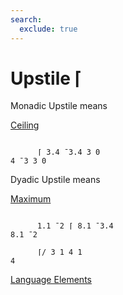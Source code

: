 ```yaml
---
search:
  exclude: true
---
```






<h1 class="heading"><span class="name">Upstile</span> <span class="command">⌈</span></h1>


Monadic Upstile means


[Ceiling](../primitive-functions/ceiling.md)
```apl

      ⌈ 3.4 ¯3.4 3 0
4 ¯3 3 0
```

Dyadic Upstile means


[Maximum
      ](../primitive-functions/maximum.md)
```apl

      1.1 ¯2 ⌈ 8.1 ¯3.4
8.1 ¯2

      ⌈/ 3 1 4 1
4

```


[Language Elements](./language-elements.md)



